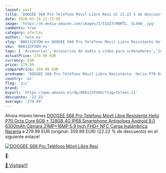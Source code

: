 ```yaml
---
layout: post
title: 'DOOGEE S68 Pro Teléfono Móvil Libre Resi al 22.22 % de descuento'
date: 2020-03-19 11:15:05
image: 'https://m.media-amazon.com/images/I/51UZTcM0MTL._SL400_.jpg'
comments: true
category: ofertas
author: 'tole.es'
slug: 'B08132FVDH-es DOOGEE S68 Pro Teléfono Móvil Libre Resistente Helio P70...'
sku: 'B08132FVDH-es'
tags: [ 'Accesorios','Accesorios de audio y vídeo para ordenadores','Informática','Webcams y telefonía VoIP','android', ]
actualPrice: 279.99 EUR
currency: EUR
price: 279.99
comparePrice: 359.99 EUR
prodname: 'DOOGEE S68 Pro Teléfono Móvil Libre Resistente  Helio P70 Octa Core 6GB + 128GB  4G IP68 Smartphone Antigolpes Android 9.0  6300mAh  Cámara 21MP+16MP  5.9 Inch FHD+  NFC Carga Inalámbrica  Naranja'
country: 'es'
flag: '🇪🇸'
brand: ''
buyurl: 'https://www.amazon.es/dp/B08132FVDH/?tag=tolees-21'
descuento: '22.22'
average: '279.99'
---
```


Ahora mismo tienes [DOOGEE S68 Pro Teléfono Móvil Libre Resistente  Helio P70 Octa Core 6GB + 128GB  4G IP68 Smartphone Antigolpes Android 9.0  6300mAh  Cámara 21MP+16MP  5.9 Inch FHD+  NFC Carga Inalámbrica  Naranja](https://www.amazon.es/dp/B08132FVDH/?tag=tolees-21) a 279.99 EUR (original: 359.99 EUR) (22.22 %  de descuento) en el siguiente enlace!

[![DOOGEE S68 Pro Teléfono Móvil Libre Resi](https://m.media-amazon.com/images/I/51UZTcM0MTL._SL400_.jpg)](https://www.amazon.es/dp/B08132FVDH/?tag=tolees-21)

🔎:


[🛒 Visítala!!!](https://www.amazon.es/dp/B08132FVDH/?tag=tolees-21)
